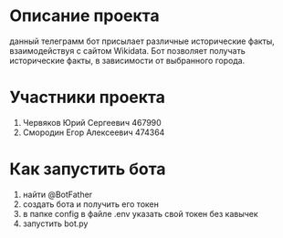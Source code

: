 # Описание проекта
данный телеграмм бот присылает различные исторические факты, взаимодействуя с сайтом Wikidata. Бот позволяет получать исторические факты, в зависимости от выбранного города.
# Участники проекта
1. Червяков Юрий Сергеевич 467990
2. Смородин Егор Алексеевич 474364
# Как запустить бота
1. найти @BotFather
2. создать бота и получить его токен
3. в папке config в файле .env указать свой токен без кавычек
4. запустить bot.py
